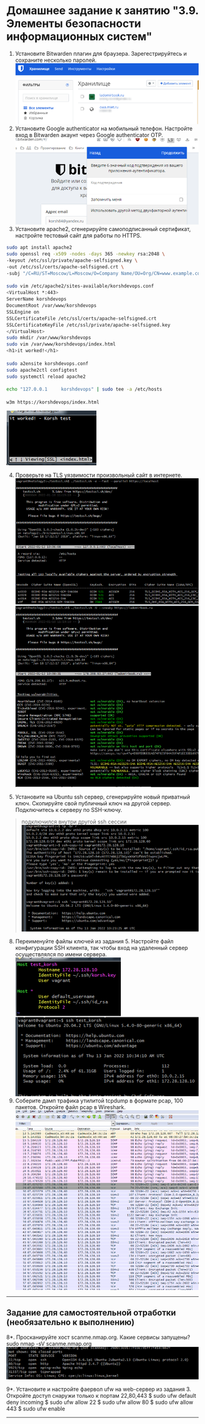 # Домашнее задание к занятию "3.9. Элементы безопасности информационных систем"

1. Установите Bitwarden плагин для браузера. Зарегестрируйтесь и сохраните несколько паролей.
![ресурсы](03_09_p1.png)
2. Установите Google authenticator на мобильный телефон. Настройте вход в Bitwarden акаунт через Google authenticator OTP.
![ресурсы](03_09_p2.png)
3. Установите apache2, сгенерируйте самоподписанный сертификат, настройте тестовый сайт для работы по HTTPS.
```bash
sudo apt install apache2
sudo openssl req -x509 -nodes -days 365 -newkey rsa:2048 \
-keyout /etc/ssl/private/apache-selfsigned.key \
-out /etc/ssl/certs/apache-selfsigned.crt \
-subj "/C=RU/ST=Moscow/L=Moscow/O=Company Name/OU=Org/CN=www.example.com"

sudo vim /etc/apache2/sites-available/korshdevops.conf
<VirtualHost *:443>
ServerName korshdevops
DocumentRoot /var/www/korshdevops
SSLEngine on
SSLCertificateFile /etc/ssl/certs/apache-selfsigned.crt
SSLCertificateKeyFile /etc/ssl/private/apache-selfsigned.key
</VirtualHost>
sudo mkdir /var/www/korshdevops
sudo vim /var/www/korshdevops/index.html
<h1>it worked!</h1>

sudo a2ensite korshdevops.conf
sudo apache2ctl configtest
sudo systemctl reload apache2

echo "127.0.0.1     korshdevops" | sudo tee -a /etc/hosts

w3m https://korshdevops/index.html
```
![ресурсы](03_09_p3.png)

4. Проверьте на TLS уязвимости произвольный сайт в интернете.
![ресурсы](03_09_p4.png)
![ресурсы](03_09_p5.png)

5. Установите на Ubuntu ssh сервер, сгенерируйте новый приватный ключ. Скопируйте свой публичный ключ на другой сервер. Подключитесь к серверу по SSH-ключу.
> подключился внутри другой ssh сессии 
![ресурсы](03_09_p6.png)
8. Переименуйте файлы ключей из задания 5. Настройте файл конфигурации SSH клиента, так чтобы вход на удаленный сервер осуществлялся по имени сервера.
![ресурсы](03_09_p7.png)
![ресурсы](03_09_p8.png)
10. Соберите дамп трафика утилитой tcpdump в формате pcap, 100 пакетов. Откройте файл pcap в Wireshark.
![ресурсы](03_09_p9.png)
 ---
## Задание для самостоятельной отработки (необязательно к выполнению)

8*. Просканируйте хост scanme.nmap.org. Какие сервисы запущены?
 sudo nmap -sV scanme.nmap.org
![ресурсы](03_09_p10.png)

9*. Установите и настройте фаервол ufw на web-сервер из задания 3. Откройте доступ снаружи только к портам 22,80,443
$ sudo ufw default deny incoming
$ sudo ufw allow 22
$ sudo ufw allow 80
$ sudo ufw allow 443
$ sudo ufw enable

---

